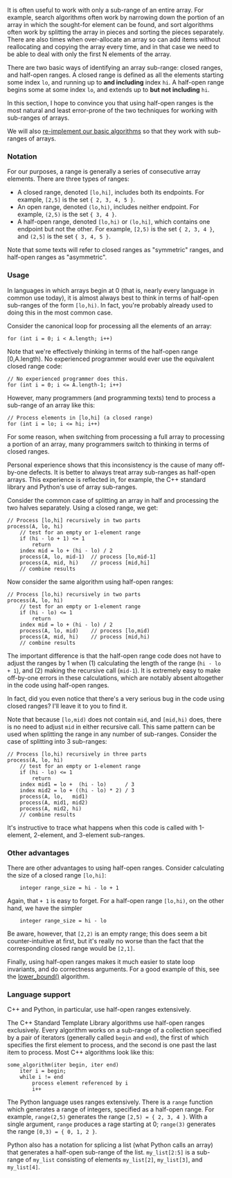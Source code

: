 
It is often useful to work with only a sub-range of an entire array.
For example, search algorithms often work by narrowing down the portion of an array in which the sought-for element can be found,
and sort algorithms often work by splitting the array in pieces and sorting the pieces separately.
There are also times when over-allocate an array so can add items without reallocating and copying the array every time,
and in that case we need to be able to deal with only the first N elements of the array.

There are two basic ways of identifying an array sub-range: closed ranges, and half-open ranges.
A closed range is defined as all the elements starting some index `lo`, and running up to **and including** index `hi`.
A half-open range begins some at some index `lo`, and extends up to **but not including** `hi`.

In this section, I hope to convince you that using half-open ranges is the most natural and least error-prone
of the two techniques for working with sub-ranges of arrays.

We will also [re-implement our basic algorithms](Basic-algorithms-subranges) so that they work with sub-ranges of arrays.

### Notation

For our purposes, a range is generally a series of consecutive array elements.  There are three types of ranges:
* A closed range, denoted `[lo,hi]`, includes both its endpoints.  For example, `[2,5]` is the set `{ 2, 3, 4, 5 }`.
* An open range, denoted `(lo,hi)`, includes neither endpoint.  For example, `(2,5)` is the set `{ 3, 4 }`.
* A half-open range, denoted `[lo,hi)` or `(lo,hi]`, which contains one endpoint but not the other.
For example, `[2,5)` is the set `{ 2, 3, 4 }`, and `(2,5]` is the set `{ 3, 4, 5 }`.

Note that some texts will refer to closed ranges as "symmetric" ranges, and half-open ranges as "asymmetric".

### Usage

In languages in which arrays begin at 0 (that is, nearly every language in common use today),
it is almost always best to think in terms of half-open sub-ranges of the form `[lo,hi)`.
In fact, you're probably already used to doing this in the most common case.

Consider the canonical loop for processing all the elements of an array:
```
for (int i = 0; i < A.length; i++)
```
Note that we're effectively thinking in terms of the half-open range [0,A.length).
No experienced programmer would ever use the equivalent closed range code:
```
// No experienced programmer does this.
for (int i = 0; i <= A.length-1; i++)
```
However, many programmers (and programming texts) tend to process a sub-range of an array like this:
```
// Process elements in [lo,hi] (a closed range)
for (int i = lo; i <= hi; i++)
```
For some reason, when switching from processing a full array to processing a portion of an array,
many programmers switch to thinking in terms of closed ranges.

Personal experience shows that this inconsistency is the cause of many off-by-one defects.
It is better to always treat array sub-ranges as half-open arrays.
This experience is reflected in, for example, the C++ standard library and Python's use of array sub-ranges.

Consider the common case of splitting an array in half and processing the two halves separately.
Using a closed range, we get:
```
// Process [lo,hi] recursively in two parts
process(A, lo, hi)
    // test for an empty or 1-element range
    if (hi - lo + 1) <= 1
        return
    index mid = lo + (hi - lo) / 2
    process(A, lo, mid-1)  // process [lo,mid-1]
    process(A, mid, hi)    // process [mid,hi]
    // combine results
```
Now consider the same algorithm using half-open ranges:
```
// Process [lo,hi) recursively in two parts
process(A, lo, hi)
    // test for an empty or 1-element range
    if (hi - lo) <= 1
        return
    index mid = lo + (hi - lo) / 2
    process(A, lo, mid)    // process [lo,mid)
    process(A, mid, hi)    // process [mid,hi)
    // combine results
```
The important difference is that the half-open range code does not have to adjust the ranges by 1 when
(1) calculating the length of the range (`hi - lo + 1`), and
(2) making the recursive call (`mid-1`).
It is extremely easy to make off-by-one errors in these calculations,
which are notably absent altogether in the code using half-open ranges.

In fact, did you even notice that there's a very serious bug in the code using closed ranges?
I'll leave it to you to find it.

Note that because `[lo,mid)` does not contain `mid`, and `[mid,hi)` does,
there is no need to adjust `mid` in either recursive call.
This same pattern can be used when splitting the range in any number of sub-ranges.
Consider the case of splitting into 3 sub-ranges:
```
// Process [lo,hi) recursively in three parts
process(A, lo, hi)
    // test for an empty or 1-element range
    if (hi - lo) <= 1
        return
    index mid1 = lo +  (hi - lo)      / 3
    index mid2 = lo + ((hi - lo) * 2) / 3
    process(A, lo,   mid1)
    process(A, mid1, mid2)
    process(A, mid2, hi)
    // combine results
```
It's instructive to trace what happens when this code is called with 1-element, 2-element, and 3-element sub-ranges.

### Other advantages

There are other advantages to using half-open ranges.  Consider calculating the size of a closed range `[lo,hi]`:
```
    integer range_size = hi - lo + 1
```
Again, that `+ 1` is easy to forget.  For a half-open range `[lo,hi)`, on the other hand, we have the simpler
```
    integer range_size = hi - lo
```
Be aware, however, that `[2,2)` is an empty range; this does seem a bit counter-intuitive at first,
but it's really no worse than the fact that the corresponding closed range would be `[2,1]`.

Finally, using half-open ranges makes it much easier to state loop invariants, and do correctness arguments.
For a good example of this, see the [lower_bound()](lower_bound-algorithm) algorithm.

### Language support

C++ and Python, in particular, use half-open ranges extensively.

The C++ Standard Template Library algorithms use half-open ranges exclusively.
Every algorithm works on a sub-range of a collection specified by a pair of iterators
(generally called `begin` and `end`),
the first of which specifies the first element to process,
and the second is one past the last item to process.
Most C++ algorithms look like this:
```
some_algorithm(iter begin, iter end)
    iter i = begin;
    while i != end
        process element referenced by i
        i++
```
The Python language uses ranges extensively.
There is a `range` function which generates a range of integers, specified as a half-open range.
For example, `range(2,5)` generates the range `[2,5) = { 2, 3, 4 }`.
With a single argument, `range` produces a rage starting at 0; `range(3)` generates the range `[0,3) = { 0, 1, 2 }`.

Python also has a notation for splicing a list (what Python calls an array)
that generates a half-open sub-range of the list.
`my_list[2:5]` is a sub-range of `my_list` consisting of elements `my_list[2]`, `my_list[3]`, and `my_list[4]`.
